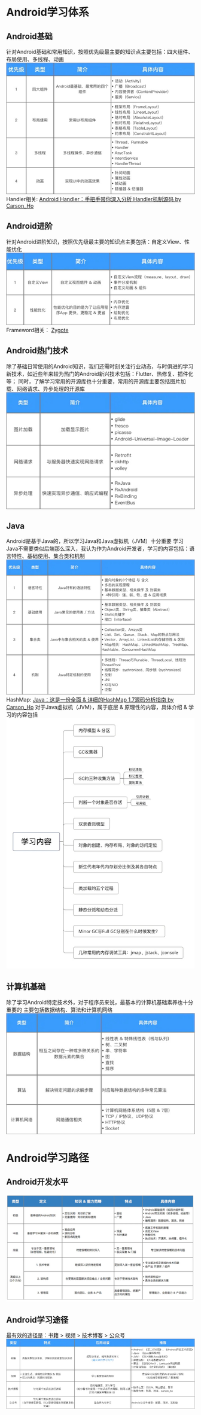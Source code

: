 # Android学习体系
## Android基础
针对Android基础和常用知识，按照优先级最主要的知识点主要包括：四大组件、布局使用、多线程、动画
![](media/15933292173446.jpg)
Handler相关:
[Android Handler：手把手带你深入分析 Handler机制源码 by Carson_Ho](https://www.jianshu.com/p/b4d745c7ff7a)
## Android进阶
针对Android进阶知识，按照优先级最主要的知识点主要包括：自定义View、性能优化
![](media/15933294417663.jpg)
Frameword相关：
[Zygote](framework/Zygote.md)
## Android热门技术
除了基础日常使用的Android知识，我们还需时刻关注行业动态，与时俱进的学习新技术，如近些年来较为热门的Android新兴技术包括：Flutter、热修复、插件化等；
同时，了解学习常用的开源库也十分重要，常用的开源库主要包括图片加载、网络请求、异步处理的开源库
![](media/15933295083228.jpg)
## Java
Android是基于Java的，所以学习Java和Java虚拟机（JVM）十分重要
学习Java不需要类似后端那么深入，我认为作为Android开发者，学习的内容包括：语言特性、基础使用、集合类和机制
![](media/15933295466937.jpg)
HashMap:
[Java：这是一份全面 & 详细的HashMap 1.7源码分析指南 by Carson_Ho](https://www.jianshu.com/p/e5c8a814c0ca)
对于Java虚拟机（JVM），属于底层 & 原理性的内容，具体介绍 & 学习的内容包括
![](media/15933295722418.jpg)
## 计算机基础
除了学习Android特定技术外，对于程序员来说，最基本的计算机基础素养也十分重要的
主要包括数据结构、算法和计算机网络
![](media/15933296063882.jpg)
# Android学习路径
## Android开发水平
![](media/15933302451650.jpg)
## Android学习途径
最有效的途径是：书籍 > 视频 > 技术博客 > 公众号
![](media/15933302862659.jpg)
